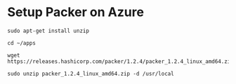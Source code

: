 # Setup Packer on Azure

```
sudo apt-get install unzip

cd ~/apps

wget https://releases.hashicorp.com/packer/1.2.4/packer_1.2.4_linux_amd64.zip

sudo unzip packer_1.2.4_linux_amd64.zip -d /usr/local
```